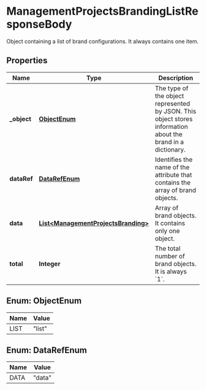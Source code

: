 

# ManagementProjectsBrandingListResponseBody

Object containing a list of brand configurations. It always contains one item.

## Properties

| Name | Type | Description |
|------------ | ------------- | ------------- |
|**_object** | [**ObjectEnum**](#ObjectEnum) | The type of the object represented by JSON. This object stores information about the brand in a dictionary. |
|**dataRef** | [**DataRefEnum**](#DataRefEnum) | Identifies the name of the attribute that contains the array of brand objects. |
|**data** | [**List&lt;ManagementProjectsBranding&gt;**](ManagementProjectsBranding.md) | Array of brand objects. It contains only one object. |
|**total** | **Integer** | The total number of brand objects. It is always &#x60;1&#x60;. |



## Enum: ObjectEnum

| Name | Value |
|---- | -----|
| LIST | &quot;list&quot; |



## Enum: DataRefEnum

| Name | Value |
|---- | -----|
| DATA | &quot;data&quot; |



